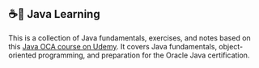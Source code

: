 ## ☕️💖 Java Learning

This is a collection of Java fundamentals, exercises, and notes based on this [Java OCA course on Udemy](https://www.udemy.com/course/java-oca-oracle/?srsltid=AfmBOooV3r-9AA9j-pfsz5_oYUstbf1nKuwrvRfG0BLPC2XwRm1KtFa9).
It covers Java fundamentals, object-oriented programming, and preparation for the Oracle Java certification.
